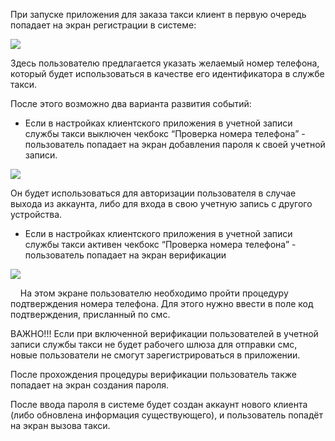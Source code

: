 При запуске приложения для заказа такси клиент в первую очередь попадает на экран регистрации в системе:

![](https://txcloud.atlassian.net/wiki/download/thumbnails/25002410/ZH7E8pHqAT0yG7kfcxaRl7TcBq2BGyfWnDL5HifW702a0kQZZwK0_HbbkOSrD16FHPx_DQ4vEeZxwHixydogzipS7nE6R7MdCOtSochB4uIA1UAY_6eU_q2Gzzce1UIqC-lD4QWd?version=1&modificationDate=1600178369754&cacheVersion=1&api=v2&width=226&height=452)

  

Здесь пользователю предлагается указать желаемый номер телефона, который будет использоваться в качестве его идентификатора в службе такси.

После этого возможно два варианта развития событий:

* Если в настройках клиентского приложения в учетной записи службы такси выключен чекбокс “Проверка номера телефона” - пользователь попадает на экран добавления пароля к своей учетной записи.

![](https://txcloud.atlassian.net/wiki/download/thumbnails/25002410/TDwg6FSr_WTgGh52maQugfwUXHWfaFBI4LmKQIu_OmhvpwDBysjdLpJd3A4lYABIBoTkwCpR2sJnEuuK_9I5sxOTeojmpzmp96huwVyIvzf7sgM9gfHk6TtAtDqlRMi56Z74oLLY?version=1&modificationDate=1600178370028&cacheVersion=1&api=v2&width=226&height=452)

  

Он будет использоваться для авторизации пользователя в случае выхода из аккаунта, либо для входа в свою учетную запись с другого устройства.

* Если в настройках клиентского приложения в учетной записи службы такси активен чекбокс “Проверка номера телефона” - пользователь попадает на экран верификации

![](https://txcloud.atlassian.net/wiki/download/thumbnails/25002410/jsMVqkQytEzwFK8EWLbSLcMMyXwsjMun_MMGbOMEHfwqeovK0U6onNHzHPw86IAI7RAouPZ3c7LgDjqdf8TJ371VArvFbrRe7BbJFkSkCPfenEomaJaSago6zY8bicCjQ9lrZlO6?version=1&modificationDate=1600178370236&cacheVersion=1&api=v2&width=226&height=452)

  

    На этом экране пользователю необходимо пройти процедуру подтверждения номера телефона. Для этого нужно ввести в поле код подтверждения, присланный по смс.

ВАЖНО!!! Если при включенной верификации пользователей в учетной записи службы такси не будет рабочего шлюза для отправки смс, новые пользователи не смогут зарегистрироваться в приложении.

После прохождения процедуры верификации пользователь также попадает на экран создания пароля.

После ввода пароля в системе будет создан аккаунт нового клиента (либо обновлена информация существующего), и пользователь попадёт на экран вызова такси.